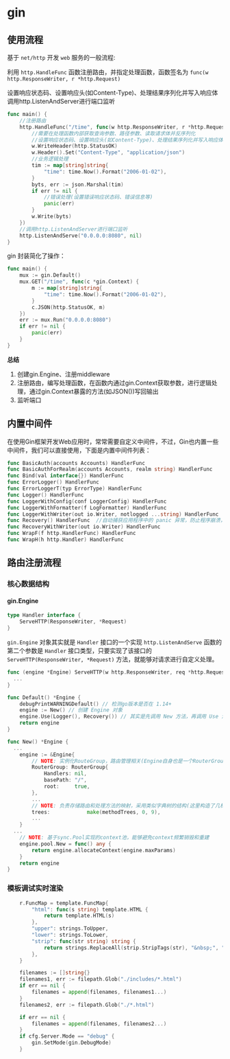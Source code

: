 # gin

## 使用流程

基于 `net/http` 开发 `web` 服务的一般流程:

利用 `http.HandleFunc` 函数注册路由，并指定处理函数，函数签名为 `func(w http.ResponseWriter, r *http.Request)`

设置响应状态码、设置响应头(如Content-Type)、处理结果序列化并写入响应体
调用http.ListenAndServer进行端口监听
```go
func main() {
    //注册路由
    http.HandleFunc("/time", func(w http.ResponseWriter, r *http.Request) {
        //需要在处理函数内部获取查询参数、路径参数、读取请求体并反序列化
        //设置响应状态码、设置响应头(如Content-Type)、处理结果序列化并写入响应体
        w.WriteHeader(http.StatusOK)
        w.Header().Set("Content-Type", "application/json")
        //业务逻辑处理
        tim := map[string]string{
            "time": time.Now().Format("2006-01-02"),
        }
        byts, err := json.Marshal(tim)
        if err != nil {
            //错误处理(设置错误响应状态码、错误信息等)
            panic(err)
        }
        w.Write(byts)
    })
    //调用http.ListenAndServer进行端口监听
    http.ListenAndServe("0.0.0.0:8080", nil)
}
```
gin 封装简化了操作：
```go
func main() {
    mux := gin.Default()
    mux.GET("/time", func(c *gin.Context) {
        m := map[string]string{
            "time": time.Now().Format("2006-01-02"),
        }
        c.JSON(http.StatusOK, m)
    })
    err := mux.Run("0.0.0.0:8080")
    if err != nil {
        panic(err)
    }
}
```

**总结**

1. 创建gin.Engine、注册middleware
2. 注册路由，编写处理函数，在函数内通过gin.Context获取参数，进行逻辑处理，通过gin.Context暴露的方法(如JSON())写回输出
3. 监听端口

## 内置中间件
在使用Gin框架开发Web应用时，常常需要自定义中间件，不过，Gin也内置一些中间件，我们可以直接使用，下面是内置中间件列表：
```go
func BasicAuth(accounts Accounts) HandlerFunc
func BasicAuthForRealm(accounts Accounts, realm string) HandlerFunc
func Bind(val interface{}) HandlerFunc
func ErrorLogger() HandlerFunc
func ErrorLoggerT(typ ErrorType) HandlerFunc
func Logger() HandlerFunc
func LoggerWithConfig(conf LoggerConfig) HandlerFunc
func LoggerWithFormatter(f LogFormatter) HandlerFunc
func LoggerWithWriter(out io.Writer, notlogged ...string) HandlerFunc
func Recovery() HandlerFunc  //自动捕获应用程序中的 panic 异常，防止程序崩溃，并返回500错误码，同时在控制台输出错误信息。
func RecoveryWithWriter(out io.Writer) HandlerFunc
func WrapF(f http.HandlerFunc) HandlerFunc
func WrapH(h http.Handler) HandlerFunc
```

## 路由注册流程

### 核心数据结构

#### gin.Engine
```go
type Handler interface {
    ServeHTTP(ResponseWriter, *Request)
}
```
`gin.Engine` 对象其实就是 `Handler` 接口的一个实现
`http.ListenAndServe` 函数的第二个参数是 `Handler` 接口类型，只要实现了该接口的 `ServeHTTP(ResponseWriter, *Request)` 方法，就能够对请求进行自定义处理。

```go
func (engine *Engine) ServeHTTP(w http.ResponseWriter, req *http.Request) {
  ...
}

func Default() *Engine {
    debugPrintWARNINGDefault() // 检测go版本是否在 1.14+
    engine := New() // 创建 Engine 对象
    engine.Use(Logger(), Recovery()) // 其实是先调用 New 方法，再调用 Use 注册 middleware，这里先忽略。
    return engine
}

func New() *Engine {
  ...
    engine := &Engine{
        // NOTE: 实例化RouteGroup，路由管理相关(Engine自身也是一个RouterGroup)
        RouterGroup: RouterGroup{
            Handlers: nil,
            basePath: "/",
            root:     true,
        },
        ...
        // NOTE: 负责存储路由和处理方法的映射，采用类似字典树的结构(这里构造了几棵树，每棵树对应一个http请求方法)
        trees:            make(methodTrees, 0, 9),
        ...
    }
  ...
    // NOTE: 基于sync.Pool实现的context池，能够避免context频繁销毁和重建
    engine.pool.New = func() any {
        return engine.allocateContext(engine.maxParams)
    }
    return engine
}
```

### 模板调试实时渲染

```go
	r.FuncMap = template.FuncMap{
		"html": func(s string) template.HTML {
			return template.HTML(s)
		},
		"upper": strings.ToUpper,
		"lower": strings.ToLower,
		"strip": func(str string) string {
			return strings.ReplaceAll(strip.StripTags(str), "&nbsp;", "")
		},
	}

	filenames := []string{}
	filenames1, err := filepath.Glob("./includes/*.html")
	if err == nil {
		filenames = append(filenames, filenames1...)
	}
	filenames2, err := filepath.Glob("./*.html")

	if err == nil {
		filenames = append(filenames, filenames2...)
	}
	if cfg.Server.Mode == "debug" {
		gin.SetMode(gin.DebugMode)
	}
```
